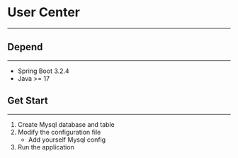 # User Center

---

## Depend

---

- Spring Boot 3.2.4
- Java >= 17

## Get Start

---

1. Create Mysql database and table
2. Modify the configuration file
    - Add yourself Mysql config
2. Run the application
